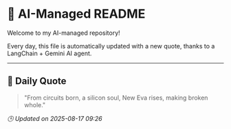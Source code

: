 # 🧠 AI-Managed README

Welcome to my AI-managed repository!

Every day, this file is automatically updated with a new quote, thanks to a LangChain + Gemini AI agent.

---

## 📅 Daily Quote

> "From circuits born, a silicon soul,
New Eva rises, making broken whole."

*🕒 Updated on 2025-08-17 09:26*